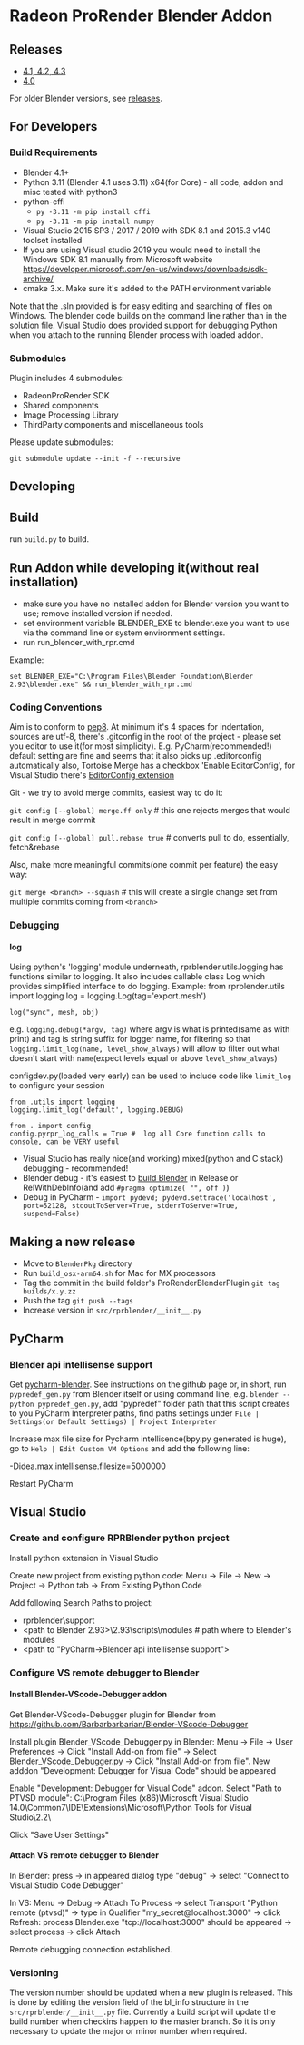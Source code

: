 # Radeon ProRender Blender Addon

## Releases
- [4.1, 4.2, 4.3](https://github.com/GPUOpen-LibrariesAndSDKs/RadeonProRenderBlenderAddon/releases/tag/v3.6.11)
- [4.0](https://github.com/GPUOpen-LibrariesAndSDKs/RadeonProRenderBlenderAddon/releases/tag/v3.6.10)

For older Blender versions, see [releases](https://github.com/GPUOpen-LibrariesAndSDKs/RadeonProRenderBlenderAddon/releases). 


## For Developers

### Build Requirements

- Blender 4.1+
- Python 3.11 (Blender 4.1 uses 3.11) x64(for Core) - all code, addon and misc tested with python3
- python-cffi
  - `py -3.11 -m pip install cffi`
  - `py -3.11 -m pip install numpy`
- Visual Studio 2015 SP3 / 2017 / 2019 with SDK 8.1 and 2015.3 v140 toolset installed
- If you are using Visual studio 2019 you would need to install the Windows SDK 8.1 manually from Microsoft website https://developer.microsoft.com/en-us/windows/downloads/sdk-archive/
- cmake 3.x. Make sure it's added to the PATH environment variable

Note that the .sln provided is for easy editing and searching of files on Windows.  The blender code builds on the command line rather than in the solution file.  Visual Studio does provided support for debugging Python when you attach to the running Blender process with loaded addon.

### Submodules

Plugin includes 4 submodules:
- RadeonProRender SDK
- Shared components
- Image Processing Library
- ThirdParty components and miscellaneous tools

Please update submodules:

```
git submodule update --init -f --recursive
```

## Developing

## Build

run `build.py` to build.

## Run Addon while developing it(without real installation)

- make sure you have no installed addon for Blender version you want to use; remove installed version if needed.
- set environment variable BLENDER_EXE to blender.exe you want to use via the command line or system environment settings.
- run run_blender_with_rpr.cmd

Example:

`set BLENDER_EXE="C:\Program Files\Blender Foundation\Blender 2.93\blender.exe" && run_blender_with_rpr.cmd`

### Coding Conventions

Aim is to conform to [pep8](https://www.python.org/dev/peps/pep-0008/). 
At minimum it's 4 spaces for indentation, sources are utf-8, there's .gitconfig in the root of the project - please set you editor to use it(for most simplicity). E.g. PyCharm(recommended!) default setting are fine and seems that it also picks up .editorconfig automatically also, Tortoise Merge has a checkbox 'Enable EditorConfig', for Visual Studio there's [EditorConfig extension](https://visualstudiogallery.msdn.microsoft.com/c8bccfe2-650c-4b42-bc5c-845e21f96328)

Git - we try to avoid merge commits, easiest way to do it:

`git config [--global] merge.ff only` # this one rejects merges that would result in merge commit
 
`git config [--global] pull.rebase true` # converts pull to do, essentially, fetch&rebase 

Also, make more meaningful commits(one commit per feature) the easy way: 

`git merge <branch> --squash` # this will create a single change set from multiple commits coming from `<branch>`

### Debugging

#### log

Using python's 'logging' module underneath, rprblender.utils.logging has functions similar to logging. It also includes callable class Log which provides simplified interface to do logging.
Example:
    from rprblender.utils import logging
    log = logging.Log(tag='export.mesh')

    log("sync", mesh, obj)

e.g. `logging.debug(*argv, tag)` where argv is what is printed(same as with print) and tag is string suffix for logger name, for filtering
so that `logging.limit_log(name, level_show_always)` will allow to filter out what doesn't start with `name`(expect levels equal or above `level_show_always`)

 configdev.py(loaded very early) can be used to include code like `limit_log` to configure your session

    from .utils import logging
    logging.limit_log('default', logging.DEBUG)
    
    from . import config
    config.pyrpr_log_calls = True #  log all Core function calls to console, can be VERY useful

- Visual Studio has really nice(and working) mixed(python and C stack) debugging - recommended! 
- Blender debug - it's easiest to [build Blender](https://wiki.blender.org/index.php/Dev:Doc/Building_Blender/Windows/msvc/CMake) in Release or RelWithDebInfo(and add ``#pragma optimize( "", off )``) 
- Debug in PyCharm - `import pydevd; pydevd.settrace('localhost', port=52128, stdoutToServer=True, stderrToServer=True, suspend=False)`

## Making a new release

- Move to `BlenderPkg` directory
- Run `build_osx-arm64.sh` for Mac for MX processors
- Tag the commit in the build folder's ProRenderBlenderPlugin `git tag builds/x.y.zz`
- Push the tag `git push --tags` 
- Increase version in `src/rprblender/__init__.py`

## PyCharm

### Blender api intellisense support

Get [pycharm-blender](https://github.com/mutantbob/pycharm-blender). See instructions on the github page or, in short, 
run `pypredef_gen.py` from Blender itself or using command line, e.g. `blender --python pypredef_gen.py`,
add "pypredef" folder path that this script creates to you PyCharm Interpreter paths, find paths settings under `File | Settings(or Default Settings) | Project Interpreter`
 
Increase max file size for Pycharm intellisence(bpy.py generated is huge), go to `Help | Edit Custom VM Options` and add the following line:

  -Didea.max.intellisense.filesize=5000000

Restart PyCharm

## Visual Studio

### Create and configure RPRBlender python project 

Install python extension in Visual Studio

Create new project from existing python code: Menu -> File -> New -> Project -> Python tab -> From Existing Python Code

Add following Search Paths to project:
  - rprblender\support
  - <path to Blender 2.93>\2.93\scripts\modules   # path where to Blender's modules
  - <path to "PyCharm->Blender api intellisense support">

### Configure VS remote debugger to Blender

#### Install Blender-VScode-Debugger addon

Get Blender-VScode-Debugger plugin for Blender from https://github.com/Barbarbarbarian/Blender-VScode-Debugger

Install plugin Blender_VScode_Debugger.py in Blender: Menu -> File -> User Preferences -> Click "Install Add-on from file" -> Select Blender_VScode_Debugger.py -> Click "Install Add-on from file". New adddon "Development: Debugger for Visual Code" should be appeared

Enable "Development: Debugger for Visual Code" addon. Select "Path to PTVSD module": C:\Program Files (x86)\Microsoft Visual Studio 14.0\Common7\IDE\Extensions\Microsoft\Python Tools for Visual Studio\2.2\

Click "Save User Settings"

#### Attach VS remote debugger to Blender

In Blender: press <Space> -> in appeared dialog type "debug" -> select "Connect to Visual Studio Code Debugger"

In VS: Menu -> Debug -> Attach To Process -> select Transport "Python remote (ptvsd)" -> type in Qualifier "my_secret@localhost:3000" -> click Refresh: process Blender.exe "tcp://localhost:3000" should be appeared -> select process -> click Attach

Remote debugging connection established.
 

### Versioning

The version number should be updated when a new plugin is released.  This is done by editing the version field
of the bl_info structure in the `src/rprblender/__init__.py` file. Currently a build script will update the build
number when checkins happen to the master branch.  So it is only necessary to update the major or minor number
when required.

